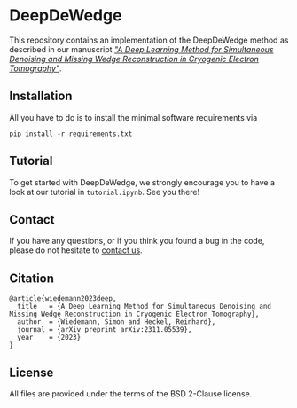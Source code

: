 # DeepDeWedge

This repository contains an implementation of the DeepDeWedge method as described in our manuscript *["A Deep Learning Method for Simultaneous Denoising and Missing Wedge Reconstruction in Cryogenic Electron Tomography"]()*. 

## Installation
All you have to do is to install the minimal software requirements via
```
pip install -r requirements.txt
```
## Tutorial
To get started with DeepDeWedge, we strongly encourage you to have a look at our tutorial in `tutorial.ipynb`. See you there!


## Contact

If you have any questions, or if you think you found a bug in the code, please do not hesitate to [contact us](mailto:simonw.wiedemann@tum.de).

## Citation

```
@article{wiedemann2023deep,
  title   = {A Deep Learning Method for Simultaneous Denoising and Missing Wedge Reconstruction in Cryogenic Electron Tomography},
  author  = {Wiedemann, Simon and Heckel, Reinhard},
  journal = {arXiv preprint arXiv:2311.05539},
  year    = {2023}
}
```

## License
All files are provided under the terms of the BSD 2-Clause license.
